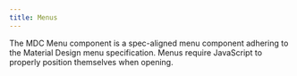 ```yaml
---
title: Menus
---
```


The MDC Menu component is a spec-aligned menu component adhering to the Material Design menu specification. Menus require JavaScript to properly position themselves when opening.
